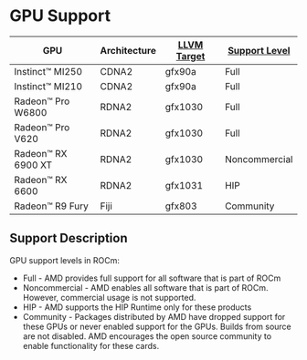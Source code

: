 # GPU Support

|GPU|Architecture|[LLVM Target](https://www.llvm.org/docs/AMDGPUUsage.html)|[Support Level](#description)|
|--------------|----------------|--------|---------------|
|Instinct™ MI250|CDNA2|gfx90a|Full|
|Instinct™ MI210|CDNA2|gfx90a|Full|
|Radeon™ Pro W6800|RDNA2|gfx1030|Full|
|Radeon™ Pro V620|RDNA2|gfx1030|Full|
|Radeon™ RX 6900 XT|RDNA2|gfx1030|Noncommercial|
|Radeon™ RX 6600|RDNA2|gfx1031|HIP|
|Radeon™ R9 Fury|Fiji|gfx803|Community|

## Support Description
GPU support levels in ROCm:
 * Full - AMD provides full support for all software that is part of ROCm
 * Noncommercial - AMD enables all software that is part of ROCm. However, commercial usage is not supported.
 * HIP - AMD supports the HIP Runtime only for these products
 * Community - Packages distributed by AMD have dropped support for these GPUs or never enabled support for the GPUs. Builds from source are not disabled. AMD encourages the open source community to enable functionality for these cards.